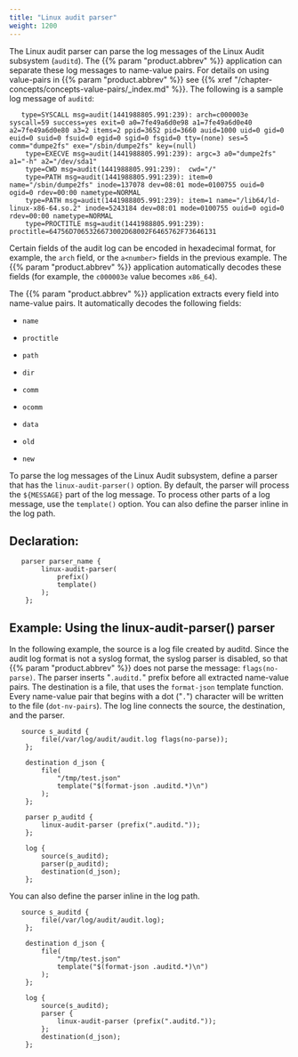 ```yaml
---
title: "Linux audit parser"
weight: 1200
---
```

<!-- DISCLAIMER: This file is based on the syslog-ng Open Source Edition documentation https://github.com/balabit/syslog-ng-ose-guides/commit/2f4a52ee61d1ea9ad27cb4f3168b95408fddfdf2 and is used under the terms of The syslog-ng Open Source Edition Documentation License. The file has been modified by Axoflow. -->

The Linux audit parser can parse the log messages of the Linux Audit subsystem (`auditd`). The {{% param "product.abbrev" %}} application can separate these log messages to name-value pairs. For details on using value-pairs in {{% param "product.abbrev" %}} see {{% xref "/chapter-concepts/concepts-value-pairs/_index.md" %}}. The following is a sample log message of `auditd`:

```shell
   type=SYSCALL msg=audit(1441988805.991:239): arch=c000003e syscall=59 success=yes exit=0 a0=7fe49a6d0e98 a1=7fe49a6d0e40 a2=7fe49a6d0e80 a3=2 items=2 ppid=3652 pid=3660 auid=1000 uid=0 gid=0 euid=0 suid=0 fsuid=0 egid=0 sgid=0 fsgid=0 tty=(none) ses=5 comm="dumpe2fs" exe="/sbin/dumpe2fs" key=(null)
    type=EXECVE msg=audit(1441988805.991:239): argc=3 a0="dumpe2fs" a1="-h" a2="/dev/sda1"
    type=CWD msg=audit(1441988805.991:239):  cwd="/"
    type=PATH msg=audit(1441988805.991:239): item=0 name="/sbin/dumpe2fs" inode=137078 dev=08:01 mode=0100755 ouid=0 ogid=0 rdev=00:00 nametype=NORMAL
    type=PATH msg=audit(1441988805.991:239): item=1 name="/lib64/ld-linux-x86-64.so.2" inode=5243184 dev=08:01 mode=0100755 ouid=0 ogid=0 rdev=00:00 nametype=NORMAL
    type=PROCTITLE msg=audit(1441988805.991:239): proctitle=64756D7065326673002D68002F6465762F73646131
```

Certain fields of the audit log can be encoded in hexadecimal format, for example, the `arch` field, or the `a<number>` fields in the previous example. The {{% param "product.abbrev" %}} application automatically decodes these fields (for example, the `c000003e` value becomes `x86_64`).

The {{% param "product.abbrev" %}} application extracts every field into name-value pairs. It automatically decodes the following fields:

  - `name`

  - `proctitle`

  - `path`

  - `dir`

  - `comm`

  - `ocomm`

  - `data`

  - `old`

  - `new`

To parse the log messages of the Linux Audit subsystem, define a parser that has the `linux-audit-parser()` option. By default, the parser will process the `${MESSAGE}` part of the log message. To process other parts of a log message, use the `template()` option. You can also define the parser inline in the log path.


## Declaration:

```shell
   parser parser_name {
        linux-audit-parser(
            prefix()
            template()
        );
    };
```



## Example: Using the linux-audit-parser() parser

In the following example, the source is a log file created by auditd. Since the audit log format is not a syslog format, the syslog parser is disabled, so that {{% param "product.abbrev" %}} does not parse the message: `flags(no-parse)`. The parser inserts "`.auditd.`" prefix before all extracted name-value pairs. The destination is a file, that uses the `format-json` template function. Every name-value pair that begins with a dot ("`.`") character will be written to the file (`dot-nv-pairs`). The log line connects the source, the destination, and the parser.

```shell
   source s_auditd {
        file(/var/log/audit/audit.log flags(no-parse));
    };
    
    destination d_json {
        file(
            "/tmp/test.json"
            template("$(format-json .auditd.*)\n")
        );
    };
    
    parser p_auditd {
        linux-audit-parser (prefix(".auditd."));
    };
    
    log {
        source(s_auditd);
        parser(p_auditd);
        destination(d_json);
    };
```

You can also define the parser inline in the log path.

```shell
   source s_auditd {
        file(/var/log/audit/audit.log);
    };
    
    destination d_json {
        file(
            "/tmp/test.json"
            template("$(format-json .auditd.*)\n")
        );
    };
    
    log {
        source(s_auditd);
        parser {
            linux-audit-parser (prefix(".auditd."));
        };
        destination(d_json);
    };
```

